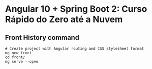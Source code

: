 # Angular 10 + Spring Boot 2: Curso Rápido do Zero até a Nuvem

## Front History command

```
# Create project with Angular routing and CSS stylesheet format
ng new front
cd front/
ng serve --open
```
